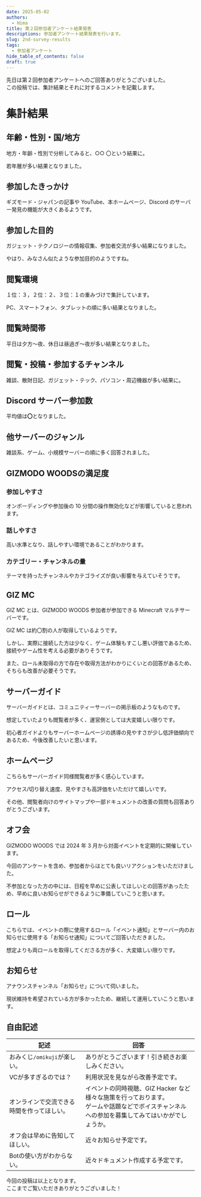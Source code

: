 ```yaml
---
date: 2025-05-02
authors:
  - Hima
title: 第２回参加者アンケート結果発表
descriptions: 参加者アンケート結果発表を行います。
slug: 2nd-survey-results
tags:
  - 参加者アンケート
hide_table_of_contents: false
draft: true
---
```


先日は第２回参加者アンケートへのご回答ありがとうございました。  
この投稿では、集計結果とそれに対するコメントを記載します。

<!-- truncate -->

# 集計結果

## 年齢・性別・国/地方

地方・年齢・性別で分析してみると、○○ 〇という結果に。

若年層が多い結果となりました。

## 参加したきっかけ

ギズモード・ジャパンの記事や YouTube、本ホームページ、Discord のサーバー発見の機能が大きくあるようです。

## 参加した目的

ガジェット・テクノロジーの情報収集、参加者交流が多い結果になりました。

やはり、みなさん似たような参加目的のようですね。

## 閲覧環境

１位：３，２位：２、３位：１の重みづけで集計しています。

PC、スマートフォン、タブレットの順に多い結果となりました。

## 閲覧時間帯

平日は夕方～夜、休日は昼過ぎ～夜が多い結果となりました。

## 閲覧・投稿・参加するチャンネル

雑談、散財日記、ガジェット・テック、パソコン・周辺機器が多い結果に。

## Discord サーバー参加数

平均値は**〇**となりました。

## 他サーバーのジャンル

雑談系、ゲーム、小規模サーバーの順に多く回答されました。

## GIZMODO WOODSの満足度

### 参加しやすさ

オンボーディングや参加後の 10 分間の操作無効化などが影響していると思われます。

### 話しやすさ

高い水準となり、話しやすい環境であることがわかります。

### カテゴリー・チャンネルの量

テーマを持ったチャンネルやカテゴライズが良い影響を与えていそうです。

## GIZ MC

GIZ MC とは、GIZMODO WOODS 参加者が参加できる Minecraft マルチサーバーです。

GIZ MC は約〇割の人が取得しているようです。

しかし、実際に接続した方は少なく、ゲーム体験もすこし悪い評価であるため、接続やゲーム性を考える必要がありそうです。

また、ロール未取得の方で存在や取得方法がわかりにくいとの回答があるため、そちらも改善が必要そうです。

## サーバーガイド

サーバーガイドとは、コミュニティーサーバーの掲示板のようなものです。

想定していたよりも閲覧者が多く、運営側としては大変嬉しい限りです。

初心者ガイドよりもサーバーホームページの誘導の見やすさが少し低評価傾向であるため、今後改善したいと思います。

## ホームページ

こちらもサーバーガイド同様閲覧者が多く感心しています。

アクセス/切り替え速度、見やすさも高評価をいただけて嬉しいです。

その他、閲覧者向けのサイトマップや一部ドキュメントの改善の質問も回答ありがとうございます。

## オフ会

GIZMODO WOODS では 2024 年 3 月から対面イベントを定期的に開催しています。

今回のアンケートを含め、参加者からはとても良いリアクションをいただけました。

不参加となった方の中には、日程を早めに公表してほしいとの回答があったため、早めに良いお知らせができるように準備していこうと思います。

## ロール

こちらでは、イベントの際に使用するロール「イベント通知」とサーバー内のお知らせに使用する「お知らせ通知」についてご回答いただきました。

想定よりも両ロールを取得してくださる方が多く、大変嬉しい限りです。

## お知らせ

アナウンスチャンネル「お知らせ」について伺いました。

現状維持を希望されている方が多かったため、継続して運用していこうと思います。

## 自由記述

<table style={{ width: "100%", borderCollapse: "collapse", textAlign: "center" }}>
  <thead>
    <tr>
      <th style={{ verticalAlign: "middle" }}>記述</th>
      <th style={{ verticalAlign: "middle" }}>回答</th>
    </tr>
  </thead>
  <tbody>
    <tr>
      <td style={{ verticalAlign: "middle" }}>おみくじ<code>/omikuji</code>が楽しい。</td>
      <td style={{ verticalAlign: "middle" }}>ありがとうございます！引き続きお楽しみください。</td>
    </tr>
    <tr>
      <td style={{ verticalAlign: "middle" }}>VCが多すぎるのでは？</td>
      <td style={{ verticalAlign: "middle" }}>利用状況を見ながら改善予定です。</td>
    </tr>
    <tr>
      <td style={{ verticalAlign: "middle" }}>オンラインで交流できる時間を作ってほしい。</td>
      <td style={{ verticalAlign: "middle" }}>イベントの同時視聴、GIZ Hacker など様々な施策を行っております。<br />ゲームや話題などでボイスチャンネルへの参加を募集してみてはいかがでしょうか。</td>
    </tr>
    <tr>
      <td style={{ verticalAlign: "middle" }}>オフ会は早めに告知してほしい。</td>
      <td style={{ verticalAlign: "middle" }}>近々お知らせ予定です。</td>
    </tr>
    <tr>
      <td style={{ verticalAlign: "middle" }}>Botの使い方がわからない。</td>
      <td style={{ verticalAlign: "middle" }}>近々ドキュメント作成する予定です。</td>
    </tr>
  </tbody>
</table>

今回の投稿は以上となります。  
ここまでご覧いただきありがとうございました！
